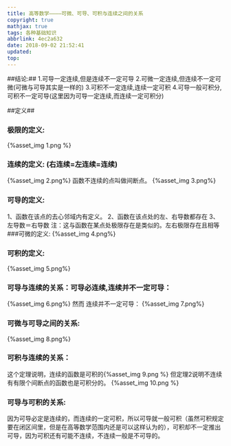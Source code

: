 ```yaml
---
title: 高等数学————可微、可导、可积与连续之间的关系
copyright: true
mathjax: true
tags: 各种基础知识
abbrlink: 4ec2a632
date: 2018-09-02 21:52:41
updated:
top:
---
```

##结论:##
1.可导一定连续,但是连续不一定可导
2.可微一定连续,但连续不一定可微(可微与可导其实是一样的)
3.可积不一定连续,连续一定可积
4.可导一般可积分,可积不一定可导(这里因为可导一定连续,而连续一定可积分)
<!--more-->
##定义##
### 极限的定义:
{%asset_img 1.png %}

### 连续的定义: (右连续=左连续=连续)
{%asset_img 2.png%}
函数不连续的点叫做间断点。
{%asset_img 3.png%}
### 可导的定义:
1、函数在该点的去心邻域内有定义。
2、函数在该点处的左、右导数都存在
3、左导数＝右导数
注：这与函数在某点处极限存在是类似的。左右极限存在且相等
###可微的定义:
{%asset_img 4.png%}
### 可积的定义:
{%asset_img 5.png%}

### 可导与连续的关系：可导必连续,连续并不一定可导：
{%asset_img 6.png%}
然而 连续并不一定可导：
{%asset_img 7.png%}
### 可微与可导之间的关系:
{%asset_img 8.png%}
### 可积与连续的关系：
这个定理说明，连续的函数是可积的{%asset_img 9.png %}
但定理2说明不连续有有限个间断点的函数也是可积分的。
{%asset_img 10.png %}
### 可导与可积的关系:
因为可导必定是连续的，而连续的一定可积，所以可导就一般可积（虽然可积规定要在闭区间里，但是在高等数学范围内还是可以这样认为的），可积却不一定推出可导，因为可积还有可能不连续，不连续一般是不可导的。